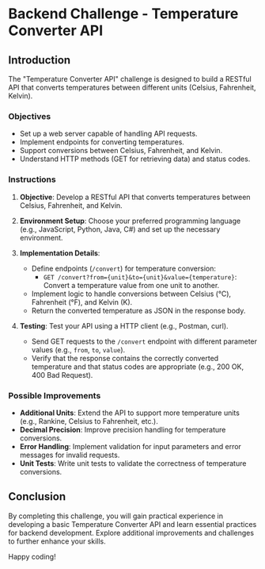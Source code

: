 # Backend Challenge - Temperature Converter API

## Introduction

The "Temperature Converter API" challenge is designed to build a RESTful API that converts temperatures between different units (Celsius, Fahrenheit, Kelvin).

### Objectives

- Set up a web server capable of handling API requests.
- Implement endpoints for converting temperatures.
- Support conversions between Celsius, Fahrenheit, and Kelvin.
- Understand HTTP methods (GET for retrieving data) and status codes.

### Instructions

1. **Objective**: Develop a RESTful API that converts temperatures between Celsius, Fahrenheit, and Kelvin.

2. **Environment Setup**: Choose your preferred programming language (e.g., JavaScript, Python, Java, C#) and set up the necessary environment.

3. **Implementation Details**: 
   - Define endpoints (`/convert`) for temperature conversion:
     - `GET /convert?from={unit}&to={unit}&value={temperature}`: Convert a temperature value from one unit to another.
   - Implement logic to handle conversions between Celsius (°C), Fahrenheit (°F), and Kelvin (K).
   - Return the converted temperature as JSON in the response body.

4. **Testing**: Test your API using a HTTP client (e.g., Postman, curl).
   - Send GET requests to the `/convert` endpoint with different parameter values (e.g., `from`, `to`, `value`).
   - Verify that the response contains the correctly converted temperature and that status codes are appropriate (e.g., 200 OK, 400 Bad Request).

### Possible Improvements

- **Additional Units**: Extend the API to support more temperature units (e.g., Rankine, Celsius to Fahrenheit, etc.).
- **Decimal Precision**: Improve precision handling for temperature conversions.
- **Error Handling**: Implement validation for input parameters and error messages for invalid requests.
- **Unit Tests**: Write unit tests to validate the correctness of temperature conversions.

## Conclusion

By completing this challenge, you will gain practical experience in developing a basic Temperature Converter API and learn essential practices for backend development. Explore additional improvements and challenges to further enhance your skills.

Happy coding!
